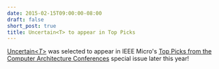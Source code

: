 ```yaml
---
date: 2015-02-15T09:00:00-08:00
draft: false
short_post: true
title: Uncertain<T> to appear in Top Picks
---
```


[Uncertain&lt;*T*&gt;][paper] was selected to appear in IEEE Micro's [Top Picks from the Computer Architecture Conferences][toppicks] special issue later this year!

[paper]: http://dx.doi.org/10.1145/2541940.2541958
[toppicks]: http://www.computer.org/web/computingnow/micfp3